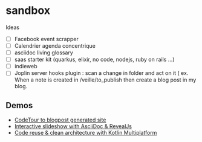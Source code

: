 # sandbox

Ideas

- [ ] Facebook event scrapper
- [ ] Calendrier agenda concentrique
- [ ] asciidoc living glossary
- [ ] saas starter kit (quarkus, elixir, no code, nodejs, ruby on rails ...)
- [ ] indieweb
- [ ] Joplin server hooks plugin : scan a change in folder and act on it ( ex. When a note is created in /veille/to_publish then create a blog post in my blog.

## Demos

- [CodeTour to blogpost generated site](generators_and_CLIs/codeTour-2-markdown_mvp_ok/dist/posts/tours/mobilizon-frontend.tour)
- [Interactive slideshow with AsciiDoc & RevealJs](side_projects_in_progress/agiletour-2021-tu-ne-le-sais-pas-encore-mais-tu-l-as-deja-documente)
- [Code reuse & clean architecture with Kotlin Multiplatform](showcases/kotlin-multiplatform-domain-lib)
